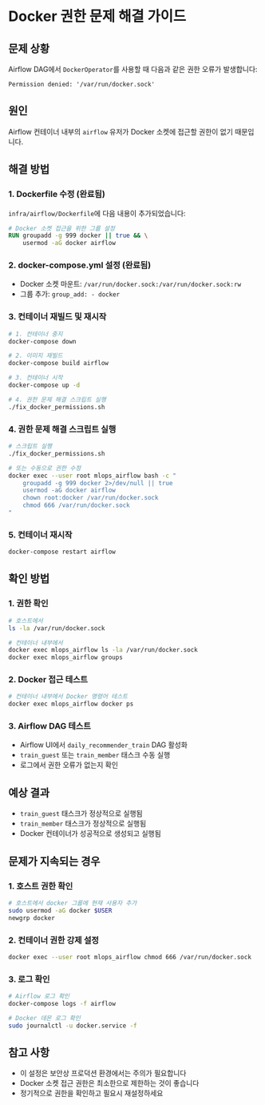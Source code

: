 # Docker 권한 문제 해결 가이드

## 문제 상황
Airflow DAG에서 `DockerOperator`를 사용할 때 다음과 같은 권한 오류가 발생합니다:
```
Permission denied: '/var/run/docker.sock'
```

## 원인
Airflow 컨테이너 내부의 `airflow` 유저가 Docker 소켓에 접근할 권한이 없기 때문입니다.

## 해결 방법

### 1. Dockerfile 수정 (완료됨)
`infra/airflow/Dockerfile`에 다음 내용이 추가되었습니다:
```dockerfile
# Docker 소켓 접근을 위한 그룹 설정
RUN groupadd -g 999 docker || true && \
    usermod -aG docker airflow
```

### 2. docker-compose.yml 설정 (완료됨)
- Docker 소켓 마운트: `/var/run/docker.sock:/var/run/docker.sock:rw`
- 그룹 추가: `group_add: - docker`

### 3. 컨테이너 재빌드 및 재시작
```bash
# 1. 컨테이너 중지
docker-compose down

# 2. 이미지 재빌드
docker-compose build airflow

# 3. 컨테이너 시작
docker-compose up -d

# 4. 권한 문제 해결 스크립트 실행
./fix_docker_permissions.sh
```

### 4. 권한 문제 해결 스크립트 실행
```bash
# 스크립트 실행
./fix_docker_permissions.sh

# 또는 수동으로 권한 수정
docker exec --user root mlops_airflow bash -c "
    groupadd -g 999 docker 2>/dev/null || true
    usermod -aG docker airflow
    chown root:docker /var/run/docker.sock
    chmod 666 /var/run/docker.sock
"
```

### 5. 컨테이너 재시작
```bash
docker-compose restart airflow
```

## 확인 방법

### 1. 권한 확인
```bash
# 호스트에서
ls -la /var/run/docker.sock

# 컨테이너 내부에서
docker exec mlops_airflow ls -la /var/run/docker.sock
docker exec mlops_airflow groups
```

### 2. Docker 접근 테스트
```bash
# 컨테이너 내부에서 Docker 명령어 테스트
docker exec mlops_airflow docker ps
```

### 3. Airflow DAG 테스트
- Airflow UI에서 `daily_recommender_train` DAG 활성화
- `train_guest` 또는 `train_member` 태스크 수동 실행
- 로그에서 권한 오류가 없는지 확인

## 예상 결과
- `train_guest` 태스크가 정상적으로 실행됨
- `train_member` 태스크가 정상적으로 실행됨
- Docker 컨테이너가 성공적으로 생성되고 실행됨

## 문제가 지속되는 경우

### 1. 호스트 권한 확인
```bash
# 호스트에서 docker 그룹에 현재 사용자 추가
sudo usermod -aG docker $USER
newgrp docker
```

### 2. 컨테이너 권한 강제 설정
```bash
docker exec --user root mlops_airflow chmod 666 /var/run/docker.sock
```

### 3. 로그 확인
```bash
# Airflow 로그 확인
docker-compose logs -f airflow

# Docker 데몬 로그 확인
sudo journalctl -u docker.service -f
```

## 참고 사항
- 이 설정은 보안상 프로덕션 환경에서는 주의가 필요합니다
- Docker 소켓 접근 권한은 최소한으로 제한하는 것이 좋습니다
- 정기적으로 권한을 확인하고 필요시 재설정하세요
